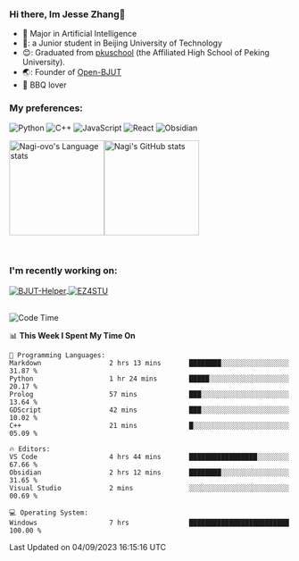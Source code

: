 ### Hi there, Im Jesse Zhang👋
- :orange_book: Major in Artificial Intelligence
- 🔬: a Junior student in Beijing University of Technology
- 😊: Graduated from [pkuschool](https://www.pkuschool.edu.cn/) (the Affiliated High School of Peking University).
- 🌏: Founder of [Open-BJUT](https://github.com/Open-BJUT)
- :meat_on_bone: BBQ lover

### My preferences:
![Python](https://img.shields.io/badge/python-3670A0?style=for-the-badge&logo=python&logoColor=ffdd54)
![C++](https://img.shields.io/badge/c++-%2300599C.svg?style=for-the-badge&logo=c%2B%2B&logoColor=white)
![JavaScript](https://img.shields.io/badge/javascript-%23323330.svg?style=for-the-badge&logo=javascript&logoColor=%23F7DF1E)
![React](https://img.shields.io/badge/react-%2320232a.svg?style=for-the-badge&logo=react&logoColor=%2361DAFB)
![Obsidian](https://img.shields.io/badge/Obsidian-%23483699.svg?style=for-the-badge&logo=obsidian&logoColor=white)
 <!-- ![Docker](https://img.shields.io/badge/docker-%230db7ed.svg?style=for-the-badge&logo=docker&logoColor=white) -->


<div style="display:flex; flex-wrap:wrap; height: 200px;">
  <img height="170" src="https://github-readme-stats-git-main-nagi-ovo.vercel.app/api/top-langs/?username=Nagi-ovo&hide=css,scss,html,java,typescript&layout=compact&card_width=345&card_height=400" alt="Nagi-ovo's Language stats">
  <img height="170" src="https://github-readme-stats-git-main-nagi-ovo.vercel.app/api?username=Nagi-ovo&show_icons=true&theme=radical" alt="Nagi's GitHub stats">
</div>

### I'm recently working on:</a>

 <div>
<a href="https://github.com/Open-BJUT/BJUT-Helper">
  <img align="center" src="https://github-readme-stats-git-main-nagi-ovo.vercel.app/api/pin/?username=Nagi-ovo&repo=BJUT-Helper" alt="BJUT-Helper">
</a>
<a href="https://github.com/Nagi-ovo/EZ4STU">
  <img align="center" src="https://github-readme-stats-git-main-nagi-ovo.vercel.app/api/pin/?username=Nagi-ovo&repo=EZ4STU" alt="EZ4STU">
</a>  
</div>

<br />

<!--START_SECTION:waka-->
![Code Time](http://img.shields.io/badge/Code%20Time-173%20hrs%2039%20mins-blue)

📊 **This Week I Spent My Time On** 

```text
💬 Programming Languages: 
Markdown                 2 hrs 13 mins       ████████░░░░░░░░░░░░░░░░░   31.87 % 
Python                   1 hr 24 mins        █████░░░░░░░░░░░░░░░░░░░░   20.17 % 
Prolog                   57 mins             ███░░░░░░░░░░░░░░░░░░░░░░   13.64 % 
GDScript                 42 mins             ███░░░░░░░░░░░░░░░░░░░░░░   10.02 % 
C++                      21 mins             █░░░░░░░░░░░░░░░░░░░░░░░░   05.09 % 

🔥 Editors: 
VS Code                  4 hrs 44 mins       █████████████████░░░░░░░░   67.66 % 
Obsidian                 2 hrs 12 mins       ████████░░░░░░░░░░░░░░░░░   31.65 % 
Visual Studio            2 mins              ░░░░░░░░░░░░░░░░░░░░░░░░░   00.69 % 

💻 Operating System: 
Windows                  7 hrs               █████████████████████████   100.00 % 
```


 Last Updated on 04/09/2023 16:15:16 UTC
<!--END_SECTION:waka-->



